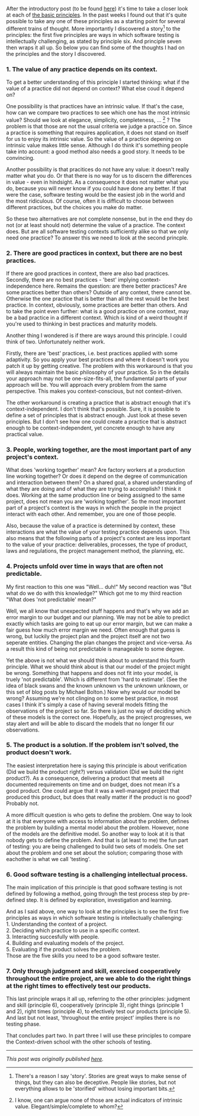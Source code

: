 <!--
.. title: The Seven Basic Principles of the Context-Driven School - part two
.. slug: the-seven-basic-principles-of-the-context-driven-school-part-two
.. date: 2012-02-05 21:51:01 UTC+01:00
.. tags: context-driven testing, software testing
.. category: philosophy of testing
.. link: 
.. description:
.. type: text
-->

After the introductory post (to be found [here](https://testingcurve.wordpress.com/2012/01/15/the-seven-basic-principles-of-the-context-driven-school-part-one/)) it's time to take a closer look at each of [the basic principles](http://www.context-driven-testing.com/). In the past weeks I found out that it's quite possible to take any one of these principles as a starting point for several different trains of thought. More importantly I discovered a story[^1] to the principles: the first five principles are ways in which software testing is intellectually challenging, as stated by principle six. And principle seven then wraps it all up.
So below you can find some of the thoughts I had on the principles and the story I discovered.

### 1. The value of any practice depends on its context.
To get a better understanding of this principle I started thinking: what if the value of a practice did not depend on context? What else coud it depend on?

<!-- TEASER_END -->

One possibility is that practices have an intrinsic value. If that's the case, how can we compare two practices to see which one has the most intrinsic value? Should we look at elegance, simplicity, completeness, ... [^2] ? The problem is that those are not the usual criteria we judge a practice on. Since a practice is something that requires application, it does not stand on itself for us to enjoy its intrinsic value. So the value of a practice depening on intrinsic value makes little sense. Although I do think it's something people take into account: a good method also needs a good story. It needs to be convincing.

Another possibility is that pracitices do not have any value: it doesn't really matter what you do. Or that there is no way for us to discern the differences in value - even in hindsight. As a consequence it does not matter what you do, because you will never know if you could have done any better. If that were the case, software testing would be the easiest job in the world and the most ridiculous. Of course, often it is difficult to choose between different practices, but the choices you make do matter.

So these two alternatives are not complete nonsense, but in the end they do not (or at least should not) determine the value of a practice. The context does. But are all software testing contexts sufficiently alike so that we only need one practice? To answer this we need to look at the second princple.

### 2. There are good practices in context, but there are no best practices.
If there are good practices in context, there are also bad practices. Secondly, there are no best practices - 'best' implying context-independence here. Remains the question: are there better practices? Are some practices better than others? Outside of any context, there cannot be. Otherwise the one practice that is better than all the rest would be the best practice. In context, obviously, some practices are better than others. And to take the point even further: what is a good practice on one context, may be a bad practice in a different context. Which is kind of a weird thought if you're used to thinking in best practices and maturity models.

Another thing I wondered is if there are ways around this principle. I could think of two. Unfortunately neither work.

Firstly, there are 'best' practices, i.e. best practices applied with some adaptivity. So you apply your best practices and where it doesn't work you patch it up by getting creative. The problem with this workaround is that you will always maintain the basic philosophy of your practice. So in the details your approach may not be one-size-fits-all, the fundamental parts of your approach will be. You will approach every problem from the same perspective. This makes you context-conscious, but not context-driven.

The other workaround is creating a practice that is abstract enough that it's context-independent. I don't think that's possible. Sure, it is possible to define a set of principles that is abstract enough. Just look at these seven principles. But I don't see how one could create a practice that is abstract enough to be context-independent, yet concrete enough to have any practical value.

### 3. People, working together, are the most important part of any project's context.
What does 'working together' mean? Are factory workers at a production line working together? Or does it depend on the degree of communication and interaction between them? On a shared goal, a shared understanding of what they are doing and of what they are trying to accomplish? I think it does. Working at the same production line or being assigned to the same project, does not mean you are 'working together'. So the most important part of a project's context is the ways in which the people in the project interact with each other. And remember, you are one of those people.

Also, because the value of a practice is determined by context, these interactions are what the value of your testing practice depends upon. This also means that the following parts of a project's context are less important to the value of your practice: deliverables, processes, the type of product, laws and regulations, the project management method, the planning, etc.

### 4. Projects unfold over time in ways that are often not predictable.
My first reaction to this one was "Well... duh!" My second reaction was "But what do we do with this knowledge?" Which got me to my third reaction "What does 'not predictable' mean?"

Well, we all know that unexpected stuff happens and that's why we add an error margin to our budget and our planning. We may not be able to predict exactly which tasks are going to eat up our error margin, but we can make a fair guess how much error margin we need. Often enough that guess is wrong, but luckily the project plan and the project itself are not two seperate entities. Changing the plan changes the project and vice-versa. As a result this kind of being not predictable is manageable to some degree.

Yet the above is not what we should think about to understand this fourth principle. What we should think about is that our model of the project might be wrong. Something that happens and does not fit into your model, is truely 'not predictable'. Which is different from 'hard to estimate'. (See the idea of black swans and the known unknown vs the unknown unknown, or this set of blog posts by Michael Bolton.) Now why would our model be wrong? Assuming we're not clinging on to some best practice, in most cases I think it's simply a case of having several models fitting the observations of the project so far. So there is just no way of deciding which of these models is the correct one. Hopefully, as the project progresses, we stay alert and will be able to discard the models that no longer fit our observations.

### 5. The product is a solution. If the problem isn't solved, the product doesn't work.
The easiest interpretation here is saying this principle is about verification (Did we build the product right?) versus validation (Did we build the right product?). As a consequence, delivering a product that meets all documented requirements on time and on budget, does not mean it's a good product. One could argue that it was a well-managed project that produced this product, but does that really matter if the product is no good? Probably not.

A more difficult question is who gets to define the problem. One way to look at it is that everyone with access to information about the problem, defines the problem by building a mental model about the problem. However, none of the models are the definitive model. So another way to look at it is that nobody gets to define the problem. And that is (at least to me) the fun part of testing: you are being challenged to build two sets of models. One set about the problem and one set about the solution; comparing those with eachother is what we call 'testing'.


### 6. Good software testing is a challenging intellectual process.
The main implication of this principle is that good software testing is not defined by following a method, going through the test process step by pre-defined step. It is defined by exploration, investigation and learning.

And as I said above, one way to look at the principles is to see the first five principles as ways in which software testing is intellectually challenging:  
1\. Understanding the context of a project.  
2\. Deciding which practice to use in a specific context.  
3\. Interacting succesfully with people.  
4\. Building and evaluating models of the project.  
5\. Evaluating if the product solves the problem.  
Those are the five skills you need to be a good software tester.

### 7. Only through judgment and skill, exercised cooperatively throughout the entire project, are we able to do the right things at the right times to effectively test our products.
This last principle wraps it all up, referring to the other principles: judgment and skill (principle 6), cooperatively (principle 3), right things (principle 1 and 2), right times (principle 4), to efectively test our products (principle 5). And last but not least, 'throughout the entire project' implies there is no testing phase.

That concludes part two. In part three I will use these principles to compare the Context-driven school with the other schools of testing.

---

*This post was originally published [here](https://testingcurve.wordpress.com/2012/02/05/the-seven-basic-principles-of-the-context-driven-school-part-two/).*

[^1]: There's a reason I say 'story'. Stories are great ways to make sense of things, but they can also be deceptive. People like stories, but not everything allows to be 'storified' without losing important bits.
[^2]: I know, one can argue none of those are actual indicators of intrinsic value. Elegant/simple/complete to whom?